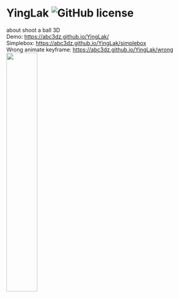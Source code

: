 # YingLak ![GitHub license](https://img.shields.io/badge/license-MIT-blue.svg)
about shoot a ball 3D
<br>Demo: https://abc3dz.github.io/YingLak/
<br>Simplebox: https://abc3dz.github.io/YingLak/simplebox
<br>Wrong animate keyframe: https://abc3dz.github.io/YingLak/wrong
<br><img src='https://github.com/abc3dz/YingLak/blob/master/ss/vlcsnap-2019-04-24-10h17m38s032.png' width=40% hight=40%>
